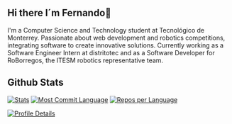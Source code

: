 ## Hi there I´m Fernando👋
I'm a Computer Science and Technology student at Tecnológico de Monterrey. Passionate about web development and robotics competitions, integrating software to create innovative solutions. Currently working as a Software Engineer Intern at distritotec and as a Software Developer for RoBorregos, the ITESM robotics representative team.

## Github Stats

[![Stats](https://github-profile-summary-cards.vercel.app/api/cards/stats?username=Fernando94654&theme=radical)](https://github.com/Fernando94654)
[![Most Commit Language](https://github-profile-summary-cards.vercel.app/api/cards/most-commit-language?username=Fernando94654&theme=radical)](https://github.com/Fernando94654)
[![Repos per Language](https://github-profile-summary-cards.vercel.app/api/cards/repos-per-language?username=Fernando94654&theme=radical)](https://github.com/Fernando94654)

[![Profile Details](https://github-profile-summary-cards.vercel.app/api/cards/profile-details?username=Fernando94654&theme=radical)](https://github.com/Fernando94654)


